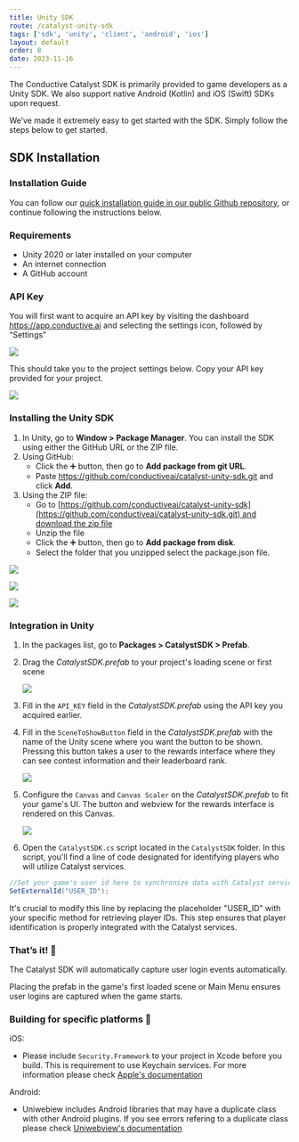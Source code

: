 ```yaml
---
title: Unity SDK
route: /catalyst-unity-sdk
tags: ['sdk', 'unity', 'client', 'android', 'ios']
layout: default
order: 8
date: 2023-11-16
---
```


The Conductive Catalyst SDK is primarily provided to game developers as a Unity SDK. We also support native Android (Kotlin) and iOS (Swift) SDKs upon request.

We’ve made it extremely easy to get started with the SDK. Simply follow the steps below to get started.

## SDK Installation

### Installation Guide

You can follow our [quick installation guide in our public Github repository](https://github.com/conductiveai/catalyst-unity-sdk), or continue following the instructions below.

### Requirements

- Unity 2020 or later installed on your computer
- An internet connection
- A GitHub account

### API Key

You will first want to acquire an API key by visiting the dashboard <https://app.conductive.ai> and selecting the settings icon, followed by “Settings”

![](https://github.com/conductiveai/catalyst-unity-sdk/blob/main/.github/settings.png?raw=true)

This should take you to the project settings below. Copy your API key provided for your project.

![](https://github.com/conductiveai/catalyst-unity-sdk/blob/main/.github/settings2.png?raw=true)

### Installing the Unity SDK

1. In Unity, go to **Window > Package Manager**. You can install the SDK using either the GitHub URL or the ZIP file.
2. Using GitHub:
    - Click the ➕ button, then go to **Add package from git URL**.
    - Paste <https://github.com/conductiveai/catalyst-unity-sdk.git> and click **Add**.
3. Using the ZIP file:
    - Go to [https://github.com/conductiveai/catalyst-unity-sdk](https://github.com/conductiveai/catalyst-unity-sdk.git) and [download the zip file](https://github.com/conductiveai/catalyst-unity-sdk/archive/refs/heads/main.zip)
    - Unzip the file
    - Click the ➕ button, then go to **Add package from disk**.
    - Select the folder that you unzipped select the package.json file.

![](https://github.com/conductiveai/catalyst-unity-sdk/blob/main/.github/step1.png?raw=true)

![](https://github.com/conductiveai/catalyst-unity-sdk/blob/main/.github/step2.png?raw=true)

![](https://github.com/conductiveai/catalyst-unity-sdk/blob/main/.github/step3.png?raw=true)

### Integration in Unity

1. In the packages list, go to **Packages > CatalystSDK > Prefab**.

2. Drag the *CatalystSDK.prefab* to your project's loading scene or first scene

    ![](https://github.com/conductiveai/catalyst-unity-sdk/blob/main/.github/add-game-object.png?raw=true)

3. Fill in the `API_KEY` field in the *CatalystSDK.prefab* using the API key you acquired earlier.

4. Fill in the `SceneToShowButton` field in the *CatalystSDK.prefab* with the name of the Unity scene where you want the button to be shown. Pressing this button takes a user to the rewards interface where they can see contest information and their leaderboard rank.

	![](https://github.com/conductiveai/catalyst-docs/blob/main/.github/unity-prefab.png?raw=true)

5. Configure the `Canvas` and `Canvas Scaler` on the *CatalystSDK.prefab* to fit your game's UI. The button and webview for the rewards interface is rendered on this Canvas.

	![](https://github.com/conductiveai/catalyst-docs/blob/main/.github/unity-prefab-canvas.png?raw=true)

6. Open the `CatalystSDK.cs` script located in the `CatalystSDK` folder. In this script, you'll find a line of code designated for identifying players who will utilize Catalyst services. 

```csharp
//Set your game's user id here to synchronize data with Catalyst services
SetExternalId("USER_ID");
```

It's crucial to modify this line by replacing the placeholder "USER_ID" with your specific method for retrieving player IDs. This step ensures that player identification is properly integrated with the Catalyst services.

### That’s it! 🚀

The Catalyst SDK will automatically capture user login events automatically.

Placing the prefab in the game's first loaded scene or Main Menu ensures user logins are captured when the game starts.

### Building for specific platforms 📱

iOS:
- Please include `Security.Framework` to your project in Xcode before you build. This is requirement to use Keychain services. For more information please check [Apple's documentation](https://developer.apple.com/documentation/security)

Android:
- Uniwebiew includes Android libraries that may have a duplicate class with other Android plugins. If you see errors refering to a duplicate class please check [Uniwebview's documentation](https://docs.uniwebview.com/guide/trouble-shooting.html#android)